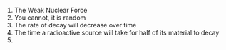 1. The Weak Nuclear Force
2. You cannot, it is random
3. The rate of decay will decrease over time
4. The time a radioactive source will take for half of its material to decay
5. 